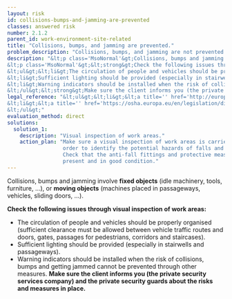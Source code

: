 ```yaml
---
layout: risk
id: collisions-bumps-and-jamming-are-prevented
classes: answered risk
number: 2.1.2
parent_id: work-environment-site-related
title: "Collisions, bumps, and jamming are prevented."
problem_description: "Collisions, bumps, and jamming are not prevented."
description: "&lt;p class='MsoNormal'&gt;Collisions, bumps and jamming involve &lt;strong&gt;fixed objects&lt;/strong&gt; (idle machinery, tools, furniture, ...), or &lt;strong&gt;moving objects&lt;/strong&gt; (machines placed in passageways, vehicles, sliding doors, ...).&lt;/p&gt;&amp;#13;
&lt;p class='MsoNormal'&gt;&lt;strong&gt;Check the following issues through visual inspection of work areas:&lt;/strong&gt;&lt;/p&gt;&amp;#13;
&lt;ul&gt;&lt;li&gt;The circulation of people and vehicles should be properly organised (sufficient clearance must be allowed between vehicle traffic routes and doors, gates, passages for pedestrians, corridors and staircases).&lt;/li&gt;&amp;#13;
&lt;li&gt;Sufficient lighting should be provided (especially in stairwells and passageways).&lt;/li&gt;&amp;#13;
&lt;li&gt;Warning indicators should be installed when the risk of collisions, bumps and getting jammed cannot be prevented through other measures.&lt;/li&gt;&amp;#13;
&lt;/ul&gt;&lt;strong&gt;Make sure the client informs you (the private security services company) and the private security guards about the risks and measures in place.&lt;/strong&gt;"
legal_reference: "&lt;ul&gt;&lt;li&gt;&lt;a title='' href='http://europa.eu/legislation_summaries/employment_and_social_policy/health_hygiene_safety_at_work/c11113_en.htm' rel='nofollow' target='_blank'&gt;89/391/CEE Implementing measures to improve the health and safety of workers (framework directive).&lt;/a&gt;&lt;/li&gt;&amp;#13;
&lt;li&gt;&lt;a title='' href='https://osha.europa.eu/en/legislation/directives/workplaces-equipment-signs-personal-protective-equipment/osh-directives/2' rel='nofollow' target='_blank'&gt;89/654/EEC Directive on the minimum safety and health requirements for the workplace&lt;/a&gt;.&lt;/li&gt;&amp;#13;
&lt;/ul&gt;"
evaluation_method: direct
solutions:
  solution_1:
    description: "Visual inspection of work areas."
    action_plan: "Make sure a visual inspection of work areas is carried out in
                  order to identify the potential hazards of falls and slips.
                  Check that the anti-fall fittings and protective measures are
                  present and in good condition."
---
```

Collisions, bumps and jamming involve **fixed objects** (idle machinery,
tools, furniture, ...), or **moving objects** (machines placed in passageways,
vehicles, sliding doors, ...).

**Check the following issues through visual inspection of work areas:**

  * The circulation of people and vehicles should be properly organised (sufficient clearance must be allowed between vehicle traffic routes and doors, gates, passages for pedestrians, corridors and staircases).
  * Sufficient lighting should be provided (especially in stairwells and passageways).
  * Warning indicators should be installed when the risk of collisions, bumps and getting jammed cannot be prevented through other measures.
**Make sure the client informs you (the private security services company) and the private security guards about the risks and measures in place.**


